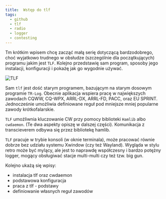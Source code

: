 ```yaml
---
title:  Wstęp do tlf
tags:
  - github
  - tlf
  - radio
  - logger
  - contesting
---
```

Tm krótkim wpisem chcę zacząć małą serię dotyczącą bardzodobrego, choć wyjatkowo trudnego w obsłudze (szczególnie dla początkujących) programu jakim jest `TLF`. Kolejno przedstawię sam program, sposoby jego instalacji, konfiguracji i pokażę jak go wygodnie używać.

![TLF](assets/2023-12-06/Wstep-do-tlf/tlf1.png)

Sam `tlf` jest dość starym programem, bazującym na starym dosowym programie `TR-Log`. Obecnie aplikacja wspiera pracę w największych zawodach CQWW, CQ-WPX, ARRL-DX, ARRL-FD, PACC, oraz EU SPRINT. Jednocześnie umożliwia definiowane reguł pod mniejsze mniej popularne zawody krótkofalarskie.

`TLF` umożliwnia kluczowanie CW przy pomocy biblioteki `Hamlib` albo `cwdaemon`. (Te dwa aspekty opiszę w dalszej części). Komunikacja z transcieverem odbywa się  przez bibliotekę hamlib.

`TLF` pracuje w trybie konsoli (w oknie terminala), może pracować równie dobrze bez udziału systemu Xwindow (czy też Wayland). Wygląda w stylu retro może być mylący, ale jest to naprawdę współczesny i bardzo potężny logger, mogący obsługiwać stacje multi-multi czy też tzw. big gun.

Kolejno ukażą się wpisy:
- instalacja tlf oraz cwdaemon
- podstawowa konfiguracja
- praca z tlf - podstawy
- definiowanie własnych reguł zawodów